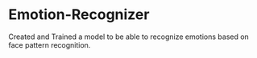 # Emotion-Recognizer
Created and Trained a model to be able to recognize emotions based on face pattern recognition.
